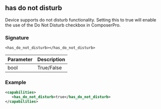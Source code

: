 ## has do not disturb

Device supports do not disturb functionality. Setting this to true will enable the use of the Do Not Disturb checkbox in ComposerPro.

### Signature

`<has_do_not_disturb></has_do_not_disturb> `


| Parameter | Description |
| --- | --- |
| bool | True/False |


### Example

```xml
<capabilities>
   <has_do_not_disturb>true</has_do_not_disturb>
</capabilities>
```
